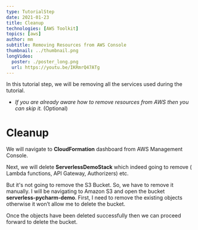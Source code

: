 ```yaml
---
type: TutorialStep
date: 2021-01-23
title: Cleanup
technologies: [AWS Toolkit]
topics: [aws]
author: mm
subtitle: Removing Resources from AWS Console
thumbnail: ../thumbnail.png
longVideo:
  poster: ./poster_long.png
  url: https://youtu.be/IKRmrQ47ATg
---
```


In this tutorial step, we will be removing all the services used during the tutorial.

* <em>If you are already aware how to remove resources from AWS then you can skip it.</em> (Optional)

# Cleanup

We will navigate to <strong>CloudFormation</strong> dashboard from AWS Management Console. 

Next, we will delete <strong>ServerlessDemoStack</strong> which indeed 
going to remove ( Lambda functions, API Gateway, Authorizers) etc. 

But it's not going to remove the S3 Bucket. So, we have to remove it manually. I will be navigating to Amazon S3 and open the bucket <strong>serverless-pycharm-demo</strong>.
First, I need to remove the existing objects otherwise it won’t allow me to delete the bucket. 


Once the objects have been deleted successfully then we can proceed forward to delete the bucket.




